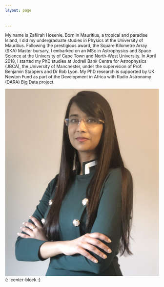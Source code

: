 ```yaml
---
layout: page


---
```


My name is Zafiirah Hosenie. Born in Mauritius, a tropical and paradise Island, I did my undergraduate studies in Physics at the University of Mauritius. Following the prestigious award, the Square Kilometre Array (SKA) Master bursary, I embarked on an MSc in Astrophysics and Space Science at the University of Cape Town and North-West University. In April 2018, I started my PhD studies at Jodrell Bank Centre for Astrophysics (JBCA), the University of Manchester, under the supervision of Prof. Benjamin Stappers and Dr Rob Lyon. My PhD research is supported by UK Newton Fund as part of the Development in Africa with Radio Astronomy (DARA) Big Data project.

![ME](/assets/img/Zafiirah.jpeg){: .center-block :}
